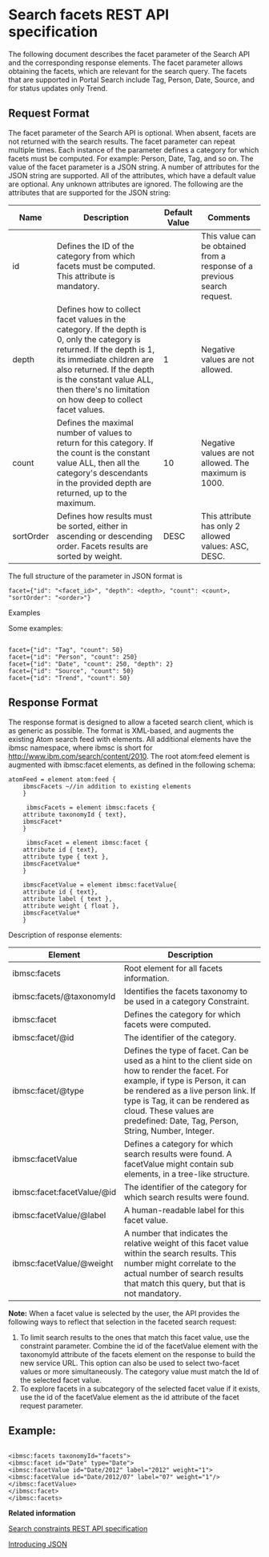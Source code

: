 # Search facets REST API specification

The following document describes the facet parameter of the Search API and the corresponding response elements. The facet parameter allows obtaining the facets, which are relevant for the search query. The facets that are supported in Portal Search include Tag, Person, Date, Source, and for status updates only Trend.

## Request Format

The facet parameter of the Search API is optional. When absent, facets are not returned with the search results. The facet parameter can repeat multiple times. Each instance of the parameter defines a category for which facets must be computed. For example: Person, Date, Tag, and so on. The value of the facet parameter is a JSON string. A number of attributes for the JSON string are supported. All of the attributes, which have a default value are optional. Any unknown attributes are ignored. The following are the attributes that are supported for the JSON string:

|Name|Description|Default Value|Comments|
|----|-----------|-------------|--------|
|id|Defines the ID of the category from which facets must be computed. This attribute is mandatory.| |This value can be obtained from a response of a previous search request.|
|depth|Defines how to collect facet values in the category. If the depth is 0, only the category is returned. If the depth is 1, its immediate children are also returned. If the depth is the constant value ALL, then there's no limitation on how deep to collect facet values.|1|Negative values are not allowed.|
|count|Defines the maximal number of values to return for this category. If the count is the constant value ALL, then all the category's descendants in the provided depth are returned, up to the maximum.|10|Negative values are not allowed. The maximum is 1000.|
|sortOrder|Defines how results must be sorted, either in ascending or descending order. Facets results are sorted by weight.|DESC|This attribute has only 2 allowed values: ASC, DESC.|

The full structure of the parameter in JSON format is

```
facet={"id": "<facet_id>", "depth": <depth>, "count": <count>, "sortOrder": "<order>"}
```

Examples

Some examples:

```

facet={"id": "Tag", "count": 50}
facet={"id": "Person", "count": 250}
facet={"id": "Date", "count": 250, "depth": 2}
facet={"id": "Source", "count": 50}
facet={"id": "Trend", "count": 50}
```

## Response Format

The response format is designed to allow a faceted search client, which is as generic as possible. The format is XML-based, and augments the existing Atom search feed with elements. All additional elements have the ibmsc namespace, where ibmsc is short for http://www.ibm.com/search/content/2010. The root atom:feed element is augmented with ibmsc:facet elements, as defined in the following schema:

```
atomFeed = element atom:feed {
	ibmscFacets ~//in addition to existing elements
	}

	 ibmscFacets = element ibmsc:facets {
	attribute taxonomyId { text},
	ibmscFacet*
	}
	 
	 ibmscFacet = element ibmsc:facet {
	attribute id { text},
	attribute type { text },
	ibmscFacetValue*
	}
	
	ibmscFacetValue = element ibmsc:facetValue{
	attribute id { text},
	attribute label { text },
	attribute weight { float },
	ibmscFacetValue*
	}
```

Description of response elements:

|Element|Description|
|-------|-----------|
|ibmsc:facets|Root element for all facets information.|
|ibmsc:facets/@taxonomyId|Identifies the facets taxonomy to be used in a category Constraint.|
|ibmsc:facet|Defines the category for which facets were computed.|
|ibmsc:facet/@id|The identifier of the category.|
|ibmsc:facet/@type|Defines the type of facet. Can be used as a hint to the client side on how to render the facet. For example, if type is Person, it can be rendered as a live person link. If type is Tag, it can be rendered as cloud. These values are predefined: Date, Tag, Person, String, Number, Integer.|
|ibmsc:facetValue|Defines a category for which search results were found. A facetValue might contain sub elements, in a tree-like structure.|
|ibmsc:facet:facetValue/@id|The identifier of the category for which search results were found.|
|ibmsc:facetValue/@label|A human-readable label for this facet value.|
|ibmsc:facetValue/@weight|A number that indicates the relative weight of this facet value within the search results. This number might correlate to the actual number of search results that match this query, but that is not mandatory.|

**Note:** When a facet value is selected by the user, the API provides the following ways to reflect that selection in the faceted search request:

1.  To limit search results to the ones that match this facet value, use the constraint parameter. Combine the id of the facetValue element with the taxonomyId attribute of the facets element on the response to build the new service URL. This option can also be used to select two-facet values or more simultaneously. The category value must match the Id of the selected facet value.
2.  To explore facets in a subcategory of the selected facet value if it exists, use the id of the facetValue element as the id attribute of the facet request parameter.

## Example:

```

<ibmsc:facets taxonomyId="facets">
<ibmsc:facet id="Date" type="Date">
<ibmsc:facetValue id="Date/2012" label="2012" weight="1">
<ibmsc:facetValue id="Date/2012/07" label="07" weight="1"/>
</ibmsc:facetValue>
</ibmsc:facet>
</ibmsc:facets>
```


**Related information**  


[Search constraints REST API specification](../search-rest-api/constraints-spec.md)

[Introducing JSON](https://www.json.org/json-en.html)

